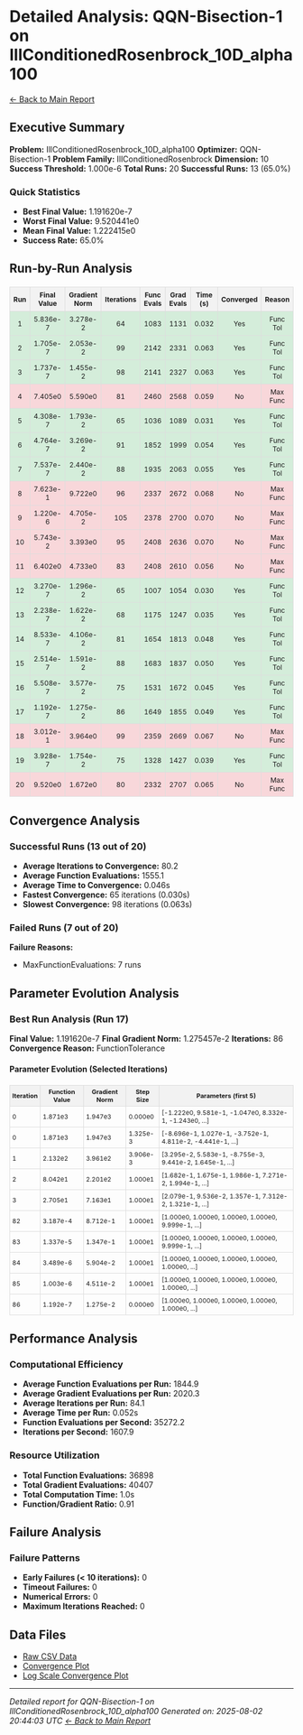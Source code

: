# Detailed Analysis: QQN-Bisection-1 on IllConditionedRosenbrock_10D_alpha100
[← Back to Main Report](benchmark_report.md)
## Executive Summary
**Problem:** IllConditionedRosenbrock_10D_alpha100
**Optimizer:** QQN-Bisection-1
**Problem Family:** IllConditionedRosenbrock
**Dimension:** 10
**Success Threshold:** 1.000e-6
**Total Runs:** 20
**Successful Runs:** 13 (65.0%)

### Quick Statistics
* **Best Final Value:** 1.191620e-7
* **Worst Final Value:** 9.520441e0
* **Mean Final Value:** 1.222415e0
* **Success Rate:** 65.0%


## Run-by-Run Analysis
<table style="border-collapse: collapse; width: 100%; margin: 20px 0; font-size: 12px;">
<tr style="background-color: #f2f2f2;">
<th style="border: 1px solid #ddd; padding: 6px; text-align: center;">Run</th>
<th style="border: 1px solid #ddd; padding: 6px; text-align: center;">Final Value</th>
<th style="border: 1px solid #ddd; padding: 6px; text-align: center;">Gradient Norm</th>
<th style="border: 1px solid #ddd; padding: 6px; text-align: center;">Iterations</th>
<th style="border: 1px solid #ddd; padding: 6px; text-align: center;">Func Evals</th>
<th style="border: 1px solid #ddd; padding: 6px; text-align: center;">Grad Evals</th>
<th style="border: 1px solid #ddd; padding: 6px; text-align: center;">Time (s)</th>
<th style="border: 1px solid #ddd; padding: 6px; text-align: center;">Converged</th>
<th style="border: 1px solid #ddd; padding: 6px; text-align: center;">Reason</th>
</tr>
<tr style="background-color: #d4edda;">
<td style="border: 1px solid #ddd; padding: 6px; text-align: center;">1</td>
<td style="border: 1px solid #ddd; padding: 6px; text-align: center;">5.836e-7</td>
<td style="border: 1px solid #ddd; padding: 6px; text-align: center;">3.278e-2</td>
<td style="border: 1px solid #ddd; padding: 6px; text-align: center;">64</td>
<td style="border: 1px solid #ddd; padding: 6px; text-align: center;">1083</td>
<td style="border: 1px solid #ddd; padding: 6px; text-align: center;">1131</td>
<td style="border: 1px solid #ddd; padding: 6px; text-align: center;">0.032</td>
<td style="border: 1px solid #ddd; padding: 6px; text-align: center;">Yes</td>
<td style="border: 1px solid #ddd; padding: 6px; text-align: center;">Func Tol</td>
</tr>
<tr style="background-color: #d4edda;">
<td style="border: 1px solid #ddd; padding: 6px; text-align: center;">2</td>
<td style="border: 1px solid #ddd; padding: 6px; text-align: center;">1.705e-7</td>
<td style="border: 1px solid #ddd; padding: 6px; text-align: center;">2.053e-2</td>
<td style="border: 1px solid #ddd; padding: 6px; text-align: center;">99</td>
<td style="border: 1px solid #ddd; padding: 6px; text-align: center;">2142</td>
<td style="border: 1px solid #ddd; padding: 6px; text-align: center;">2331</td>
<td style="border: 1px solid #ddd; padding: 6px; text-align: center;">0.063</td>
<td style="border: 1px solid #ddd; padding: 6px; text-align: center;">Yes</td>
<td style="border: 1px solid #ddd; padding: 6px; text-align: center;">Func Tol</td>
</tr>
<tr style="background-color: #d4edda;">
<td style="border: 1px solid #ddd; padding: 6px; text-align: center;">3</td>
<td style="border: 1px solid #ddd; padding: 6px; text-align: center;">1.737e-7</td>
<td style="border: 1px solid #ddd; padding: 6px; text-align: center;">1.455e-2</td>
<td style="border: 1px solid #ddd; padding: 6px; text-align: center;">98</td>
<td style="border: 1px solid #ddd; padding: 6px; text-align: center;">2141</td>
<td style="border: 1px solid #ddd; padding: 6px; text-align: center;">2327</td>
<td style="border: 1px solid #ddd; padding: 6px; text-align: center;">0.063</td>
<td style="border: 1px solid #ddd; padding: 6px; text-align: center;">Yes</td>
<td style="border: 1px solid #ddd; padding: 6px; text-align: center;">Func Tol</td>
</tr>
<tr style="background-color: #f8d7da;">
<td style="border: 1px solid #ddd; padding: 6px; text-align: center;">4</td>
<td style="border: 1px solid #ddd; padding: 6px; text-align: center;">7.405e0</td>
<td style="border: 1px solid #ddd; padding: 6px; text-align: center;">5.590e0</td>
<td style="border: 1px solid #ddd; padding: 6px; text-align: center;">81</td>
<td style="border: 1px solid #ddd; padding: 6px; text-align: center;">2460</td>
<td style="border: 1px solid #ddd; padding: 6px; text-align: center;">2568</td>
<td style="border: 1px solid #ddd; padding: 6px; text-align: center;">0.059</td>
<td style="border: 1px solid #ddd; padding: 6px; text-align: center;">No</td>
<td style="border: 1px solid #ddd; padding: 6px; text-align: center;">Max Func</td>
</tr>
<tr style="background-color: #d4edda;">
<td style="border: 1px solid #ddd; padding: 6px; text-align: center;">5</td>
<td style="border: 1px solid #ddd; padding: 6px; text-align: center;">4.308e-7</td>
<td style="border: 1px solid #ddd; padding: 6px; text-align: center;">1.793e-2</td>
<td style="border: 1px solid #ddd; padding: 6px; text-align: center;">65</td>
<td style="border: 1px solid #ddd; padding: 6px; text-align: center;">1036</td>
<td style="border: 1px solid #ddd; padding: 6px; text-align: center;">1089</td>
<td style="border: 1px solid #ddd; padding: 6px; text-align: center;">0.031</td>
<td style="border: 1px solid #ddd; padding: 6px; text-align: center;">Yes</td>
<td style="border: 1px solid #ddd; padding: 6px; text-align: center;">Func Tol</td>
</tr>
<tr style="background-color: #d4edda;">
<td style="border: 1px solid #ddd; padding: 6px; text-align: center;">6</td>
<td style="border: 1px solid #ddd; padding: 6px; text-align: center;">4.764e-7</td>
<td style="border: 1px solid #ddd; padding: 6px; text-align: center;">3.269e-2</td>
<td style="border: 1px solid #ddd; padding: 6px; text-align: center;">91</td>
<td style="border: 1px solid #ddd; padding: 6px; text-align: center;">1852</td>
<td style="border: 1px solid #ddd; padding: 6px; text-align: center;">1999</td>
<td style="border: 1px solid #ddd; padding: 6px; text-align: center;">0.054</td>
<td style="border: 1px solid #ddd; padding: 6px; text-align: center;">Yes</td>
<td style="border: 1px solid #ddd; padding: 6px; text-align: center;">Func Tol</td>
</tr>
<tr style="background-color: #d4edda;">
<td style="border: 1px solid #ddd; padding: 6px; text-align: center;">7</td>
<td style="border: 1px solid #ddd; padding: 6px; text-align: center;">7.537e-7</td>
<td style="border: 1px solid #ddd; padding: 6px; text-align: center;">2.440e-2</td>
<td style="border: 1px solid #ddd; padding: 6px; text-align: center;">88</td>
<td style="border: 1px solid #ddd; padding: 6px; text-align: center;">1935</td>
<td style="border: 1px solid #ddd; padding: 6px; text-align: center;">2063</td>
<td style="border: 1px solid #ddd; padding: 6px; text-align: center;">0.055</td>
<td style="border: 1px solid #ddd; padding: 6px; text-align: center;">Yes</td>
<td style="border: 1px solid #ddd; padding: 6px; text-align: center;">Func Tol</td>
</tr>
<tr style="background-color: #f8d7da;">
<td style="border: 1px solid #ddd; padding: 6px; text-align: center;">8</td>
<td style="border: 1px solid #ddd; padding: 6px; text-align: center;">7.623e-1</td>
<td style="border: 1px solid #ddd; padding: 6px; text-align: center;">9.722e0</td>
<td style="border: 1px solid #ddd; padding: 6px; text-align: center;">96</td>
<td style="border: 1px solid #ddd; padding: 6px; text-align: center;">2337</td>
<td style="border: 1px solid #ddd; padding: 6px; text-align: center;">2672</td>
<td style="border: 1px solid #ddd; padding: 6px; text-align: center;">0.068</td>
<td style="border: 1px solid #ddd; padding: 6px; text-align: center;">No</td>
<td style="border: 1px solid #ddd; padding: 6px; text-align: center;">Max Func</td>
</tr>
<tr style="background-color: #f8d7da;">
<td style="border: 1px solid #ddd; padding: 6px; text-align: center;">9</td>
<td style="border: 1px solid #ddd; padding: 6px; text-align: center;">1.220e-6</td>
<td style="border: 1px solid #ddd; padding: 6px; text-align: center;">4.705e-2</td>
<td style="border: 1px solid #ddd; padding: 6px; text-align: center;">105</td>
<td style="border: 1px solid #ddd; padding: 6px; text-align: center;">2378</td>
<td style="border: 1px solid #ddd; padding: 6px; text-align: center;">2700</td>
<td style="border: 1px solid #ddd; padding: 6px; text-align: center;">0.070</td>
<td style="border: 1px solid #ddd; padding: 6px; text-align: center;">No</td>
<td style="border: 1px solid #ddd; padding: 6px; text-align: center;">Max Func</td>
</tr>
<tr style="background-color: #f8d7da;">
<td style="border: 1px solid #ddd; padding: 6px; text-align: center;">10</td>
<td style="border: 1px solid #ddd; padding: 6px; text-align: center;">5.743e-2</td>
<td style="border: 1px solid #ddd; padding: 6px; text-align: center;">3.393e0</td>
<td style="border: 1px solid #ddd; padding: 6px; text-align: center;">95</td>
<td style="border: 1px solid #ddd; padding: 6px; text-align: center;">2408</td>
<td style="border: 1px solid #ddd; padding: 6px; text-align: center;">2636</td>
<td style="border: 1px solid #ddd; padding: 6px; text-align: center;">0.070</td>
<td style="border: 1px solid #ddd; padding: 6px; text-align: center;">No</td>
<td style="border: 1px solid #ddd; padding: 6px; text-align: center;">Max Func</td>
</tr>
<tr style="background-color: #f8d7da;">
<td style="border: 1px solid #ddd; padding: 6px; text-align: center;">11</td>
<td style="border: 1px solid #ddd; padding: 6px; text-align: center;">6.402e0</td>
<td style="border: 1px solid #ddd; padding: 6px; text-align: center;">4.733e0</td>
<td style="border: 1px solid #ddd; padding: 6px; text-align: center;">83</td>
<td style="border: 1px solid #ddd; padding: 6px; text-align: center;">2408</td>
<td style="border: 1px solid #ddd; padding: 6px; text-align: center;">2610</td>
<td style="border: 1px solid #ddd; padding: 6px; text-align: center;">0.056</td>
<td style="border: 1px solid #ddd; padding: 6px; text-align: center;">No</td>
<td style="border: 1px solid #ddd; padding: 6px; text-align: center;">Max Func</td>
</tr>
<tr style="background-color: #d4edda;">
<td style="border: 1px solid #ddd; padding: 6px; text-align: center;">12</td>
<td style="border: 1px solid #ddd; padding: 6px; text-align: center;">3.270e-7</td>
<td style="border: 1px solid #ddd; padding: 6px; text-align: center;">1.296e-2</td>
<td style="border: 1px solid #ddd; padding: 6px; text-align: center;">65</td>
<td style="border: 1px solid #ddd; padding: 6px; text-align: center;">1007</td>
<td style="border: 1px solid #ddd; padding: 6px; text-align: center;">1054</td>
<td style="border: 1px solid #ddd; padding: 6px; text-align: center;">0.030</td>
<td style="border: 1px solid #ddd; padding: 6px; text-align: center;">Yes</td>
<td style="border: 1px solid #ddd; padding: 6px; text-align: center;">Func Tol</td>
</tr>
<tr style="background-color: #d4edda;">
<td style="border: 1px solid #ddd; padding: 6px; text-align: center;">13</td>
<td style="border: 1px solid #ddd; padding: 6px; text-align: center;">2.238e-7</td>
<td style="border: 1px solid #ddd; padding: 6px; text-align: center;">1.622e-2</td>
<td style="border: 1px solid #ddd; padding: 6px; text-align: center;">68</td>
<td style="border: 1px solid #ddd; padding: 6px; text-align: center;">1175</td>
<td style="border: 1px solid #ddd; padding: 6px; text-align: center;">1247</td>
<td style="border: 1px solid #ddd; padding: 6px; text-align: center;">0.035</td>
<td style="border: 1px solid #ddd; padding: 6px; text-align: center;">Yes</td>
<td style="border: 1px solid #ddd; padding: 6px; text-align: center;">Func Tol</td>
</tr>
<tr style="background-color: #d4edda;">
<td style="border: 1px solid #ddd; padding: 6px; text-align: center;">14</td>
<td style="border: 1px solid #ddd; padding: 6px; text-align: center;">8.533e-7</td>
<td style="border: 1px solid #ddd; padding: 6px; text-align: center;">4.106e-2</td>
<td style="border: 1px solid #ddd; padding: 6px; text-align: center;">81</td>
<td style="border: 1px solid #ddd; padding: 6px; text-align: center;">1654</td>
<td style="border: 1px solid #ddd; padding: 6px; text-align: center;">1813</td>
<td style="border: 1px solid #ddd; padding: 6px; text-align: center;">0.048</td>
<td style="border: 1px solid #ddd; padding: 6px; text-align: center;">Yes</td>
<td style="border: 1px solid #ddd; padding: 6px; text-align: center;">Func Tol</td>
</tr>
<tr style="background-color: #d4edda;">
<td style="border: 1px solid #ddd; padding: 6px; text-align: center;">15</td>
<td style="border: 1px solid #ddd; padding: 6px; text-align: center;">2.514e-7</td>
<td style="border: 1px solid #ddd; padding: 6px; text-align: center;">1.591e-2</td>
<td style="border: 1px solid #ddd; padding: 6px; text-align: center;">88</td>
<td style="border: 1px solid #ddd; padding: 6px; text-align: center;">1683</td>
<td style="border: 1px solid #ddd; padding: 6px; text-align: center;">1837</td>
<td style="border: 1px solid #ddd; padding: 6px; text-align: center;">0.050</td>
<td style="border: 1px solid #ddd; padding: 6px; text-align: center;">Yes</td>
<td style="border: 1px solid #ddd; padding: 6px; text-align: center;">Func Tol</td>
</tr>
<tr style="background-color: #d4edda;">
<td style="border: 1px solid #ddd; padding: 6px; text-align: center;">16</td>
<td style="border: 1px solid #ddd; padding: 6px; text-align: center;">5.508e-7</td>
<td style="border: 1px solid #ddd; padding: 6px; text-align: center;">3.577e-2</td>
<td style="border: 1px solid #ddd; padding: 6px; text-align: center;">75</td>
<td style="border: 1px solid #ddd; padding: 6px; text-align: center;">1531</td>
<td style="border: 1px solid #ddd; padding: 6px; text-align: center;">1672</td>
<td style="border: 1px solid #ddd; padding: 6px; text-align: center;">0.045</td>
<td style="border: 1px solid #ddd; padding: 6px; text-align: center;">Yes</td>
<td style="border: 1px solid #ddd; padding: 6px; text-align: center;">Func Tol</td>
</tr>
<tr style="background-color: #d4edda;">
<td style="border: 1px solid #ddd; padding: 6px; text-align: center;">17</td>
<td style="border: 1px solid #ddd; padding: 6px; text-align: center;">1.192e-7</td>
<td style="border: 1px solid #ddd; padding: 6px; text-align: center;">1.275e-2</td>
<td style="border: 1px solid #ddd; padding: 6px; text-align: center;">86</td>
<td style="border: 1px solid #ddd; padding: 6px; text-align: center;">1649</td>
<td style="border: 1px solid #ddd; padding: 6px; text-align: center;">1855</td>
<td style="border: 1px solid #ddd; padding: 6px; text-align: center;">0.049</td>
<td style="border: 1px solid #ddd; padding: 6px; text-align: center;">Yes</td>
<td style="border: 1px solid #ddd; padding: 6px; text-align: center;">Func Tol</td>
</tr>
<tr style="background-color: #f8d7da;">
<td style="border: 1px solid #ddd; padding: 6px; text-align: center;">18</td>
<td style="border: 1px solid #ddd; padding: 6px; text-align: center;">3.012e-1</td>
<td style="border: 1px solid #ddd; padding: 6px; text-align: center;">3.964e0</td>
<td style="border: 1px solid #ddd; padding: 6px; text-align: center;">99</td>
<td style="border: 1px solid #ddd; padding: 6px; text-align: center;">2359</td>
<td style="border: 1px solid #ddd; padding: 6px; text-align: center;">2669</td>
<td style="border: 1px solid #ddd; padding: 6px; text-align: center;">0.067</td>
<td style="border: 1px solid #ddd; padding: 6px; text-align: center;">No</td>
<td style="border: 1px solid #ddd; padding: 6px; text-align: center;">Max Func</td>
</tr>
<tr style="background-color: #d4edda;">
<td style="border: 1px solid #ddd; padding: 6px; text-align: center;">19</td>
<td style="border: 1px solid #ddd; padding: 6px; text-align: center;">3.928e-7</td>
<td style="border: 1px solid #ddd; padding: 6px; text-align: center;">1.754e-2</td>
<td style="border: 1px solid #ddd; padding: 6px; text-align: center;">75</td>
<td style="border: 1px solid #ddd; padding: 6px; text-align: center;">1328</td>
<td style="border: 1px solid #ddd; padding: 6px; text-align: center;">1427</td>
<td style="border: 1px solid #ddd; padding: 6px; text-align: center;">0.039</td>
<td style="border: 1px solid #ddd; padding: 6px; text-align: center;">Yes</td>
<td style="border: 1px solid #ddd; padding: 6px; text-align: center;">Func Tol</td>
</tr>
<tr style="background-color: #f8d7da;">
<td style="border: 1px solid #ddd; padding: 6px; text-align: center;">20</td>
<td style="border: 1px solid #ddd; padding: 6px; text-align: center;">9.520e0</td>
<td style="border: 1px solid #ddd; padding: 6px; text-align: center;">1.672e0</td>
<td style="border: 1px solid #ddd; padding: 6px; text-align: center;">80</td>
<td style="border: 1px solid #ddd; padding: 6px; text-align: center;">2332</td>
<td style="border: 1px solid #ddd; padding: 6px; text-align: center;">2707</td>
<td style="border: 1px solid #ddd; padding: 6px; text-align: center;">0.065</td>
<td style="border: 1px solid #ddd; padding: 6px; text-align: center;">No</td>
<td style="border: 1px solid #ddd; padding: 6px; text-align: center;">Max Func</td>
</tr>
</table>

## Convergence Analysis

### Successful Runs (13 out of 20)

* **Average Iterations to Convergence:** 80.2
* **Average Function Evaluations:** 1555.1
* **Average Time to Convergence:** 0.046s
* **Fastest Convergence:** 65 iterations (0.030s)
* **Slowest Convergence:** 98 iterations (0.063s)

### Failed Runs (7 out of 20)

**Failure Reasons:**
- MaxFunctionEvaluations: 7 runs

## Parameter Evolution Analysis

### Best Run Analysis (Run 17)
**Final Value:** 1.191620e-7
**Final Gradient Norm:** 1.275457e-2
**Iterations:** 86
**Convergence Reason:** FunctionTolerance

#### Parameter Evolution (Selected Iterations)

<table style="border-collapse: collapse; width: 100%; margin: 20px 0; font-size: 11px;">
<tr style="background-color: #f2f2f2;">
<th style="border: 1px solid #ddd; padding: 4px;">Iteration</th>
<th style="border: 1px solid #ddd; padding: 4px;">Function Value</th>
<th style="border: 1px solid #ddd; padding: 4px;">Gradient Norm</th>
<th style="border: 1px solid #ddd; padding: 4px;">Step Size</th>
<th style="border: 1px solid #ddd; padding: 4px;">Parameters (first 5)</th>
</tr>
<tr><td style="border: 1px solid #ddd; padding: 4px;">0</td><td style="border: 1px solid #ddd; padding: 4px;">1.871e3</td><td style="border: 1px solid #ddd; padding: 4px;">1.947e3</td><td style="border: 1px solid #ddd; padding: 4px;">0.000e0</td><td style="border: 1px solid #ddd; padding: 4px;">[-1.222e0, 9.581e-1, -1.047e0, 8.332e-1, -1.243e0, ...]</td></tr>
<tr><td style="border: 1px solid #ddd; padding: 4px;">0</td><td style="border: 1px solid #ddd; padding: 4px;">1.871e3</td><td style="border: 1px solid #ddd; padding: 4px;">1.947e3</td><td style="border: 1px solid #ddd; padding: 4px;">1.325e-3</td><td style="border: 1px solid #ddd; padding: 4px;">[-8.696e-1, 1.027e-1, -3.752e-1, 4.811e-2, -4.441e-1, ...]</td></tr>
<tr><td style="border: 1px solid #ddd; padding: 4px;">1</td><td style="border: 1px solid #ddd; padding: 4px;">2.132e2</td><td style="border: 1px solid #ddd; padding: 4px;">3.961e2</td><td style="border: 1px solid #ddd; padding: 4px;">3.906e-3</td><td style="border: 1px solid #ddd; padding: 4px;">[3.295e-2, 5.583e-1, -8.755e-3, 9.441e-2, 1.645e-1, ...]</td></tr>
<tr><td style="border: 1px solid #ddd; padding: 4px;">2</td><td style="border: 1px solid #ddd; padding: 4px;">8.042e1</td><td style="border: 1px solid #ddd; padding: 4px;">2.201e2</td><td style="border: 1px solid #ddd; padding: 4px;">1.000e1</td><td style="border: 1px solid #ddd; padding: 4px;">[1.682e-1, 1.675e-1, 1.986e-1, 7.271e-2, 1.994e-1, ...]</td></tr>
<tr><td style="border: 1px solid #ddd; padding: 4px;">3</td><td style="border: 1px solid #ddd; padding: 4px;">2.705e1</td><td style="border: 1px solid #ddd; padding: 4px;">7.163e1</td><td style="border: 1px solid #ddd; padding: 4px;">1.000e1</td><td style="border: 1px solid #ddd; padding: 4px;">[2.079e-1, 9.536e-2, 1.357e-1, 7.312e-2, 1.321e-1, ...]</td></tr>
<tr><td style="border: 1px solid #ddd; padding: 4px;">82</td><td style="border: 1px solid #ddd; padding: 4px;">3.187e-4</td><td style="border: 1px solid #ddd; padding: 4px;">8.712e-1</td><td style="border: 1px solid #ddd; padding: 4px;">1.000e1</td><td style="border: 1px solid #ddd; padding: 4px;">[1.000e0, 1.000e0, 1.000e0, 1.000e0, 9.999e-1, ...]</td></tr>
<tr><td style="border: 1px solid #ddd; padding: 4px;">83</td><td style="border: 1px solid #ddd; padding: 4px;">1.337e-5</td><td style="border: 1px solid #ddd; padding: 4px;">1.347e-1</td><td style="border: 1px solid #ddd; padding: 4px;">1.000e1</td><td style="border: 1px solid #ddd; padding: 4px;">[1.000e0, 1.000e0, 1.000e0, 1.000e0, 9.999e-1, ...]</td></tr>
<tr><td style="border: 1px solid #ddd; padding: 4px;">84</td><td style="border: 1px solid #ddd; padding: 4px;">3.489e-6</td><td style="border: 1px solid #ddd; padding: 4px;">5.904e-2</td><td style="border: 1px solid #ddd; padding: 4px;">1.000e1</td><td style="border: 1px solid #ddd; padding: 4px;">[1.000e0, 1.000e0, 1.000e0, 1.000e0, 1.000e0, ...]</td></tr>
<tr><td style="border: 1px solid #ddd; padding: 4px;">85</td><td style="border: 1px solid #ddd; padding: 4px;">1.003e-6</td><td style="border: 1px solid #ddd; padding: 4px;">4.511e-2</td><td style="border: 1px solid #ddd; padding: 4px;">1.000e1</td><td style="border: 1px solid #ddd; padding: 4px;">[1.000e0, 1.000e0, 1.000e0, 1.000e0, 1.000e0, ...]</td></tr>
<tr><td style="border: 1px solid #ddd; padding: 4px;">86</td><td style="border: 1px solid #ddd; padding: 4px;">1.192e-7</td><td style="border: 1px solid #ddd; padding: 4px;">1.275e-2</td><td style="border: 1px solid #ddd; padding: 4px;">0.000e0</td><td style="border: 1px solid #ddd; padding: 4px;">[1.000e0, 1.000e0, 1.000e0, 1.000e0, 1.000e0, ...]</td></tr>
</table>

## Performance Analysis

### Computational Efficiency
- **Average Function Evaluations per Run:** 1844.9
- **Average Gradient Evaluations per Run:** 2020.3
- **Average Iterations per Run:** 84.1
- **Average Time per Run:** 0.052s
- **Function Evaluations per Second:** 35272.2
- **Iterations per Second:** 1607.9
### Resource Utilization
- **Total Function Evaluations:** 36898
- **Total Gradient Evaluations:** 40407
- **Total Computation Time:** 1.0s
- **Function/Gradient Ratio:** 0.91
## Failure Analysis

### Failure Patterns
- **Early Failures (< 10 iterations):** 0
- **Timeout Failures:** 0
- **Numerical Errors:** 0
- **Maximum Iterations Reached:** 0


## Data Files
* [Raw CSV Data](../data/problems/IllConditionedRosenbrock_10D_alpha100_results.csv)
* [Convergence Plot](../plots/IllConditionedRosenbrock_10D_alpha100.png)
* [Log Scale Convergence Plot](../plots/IllConditionedRosenbrock_10D_alpha100_log.png)


---
*Detailed report for QQN-Bisection-1 on IllConditionedRosenbrock_10D_alpha100*
*Generated on: 2025-08-02 20:44:03 UTC*
*[← Back to Main Report](../benchmark_report.md)*
